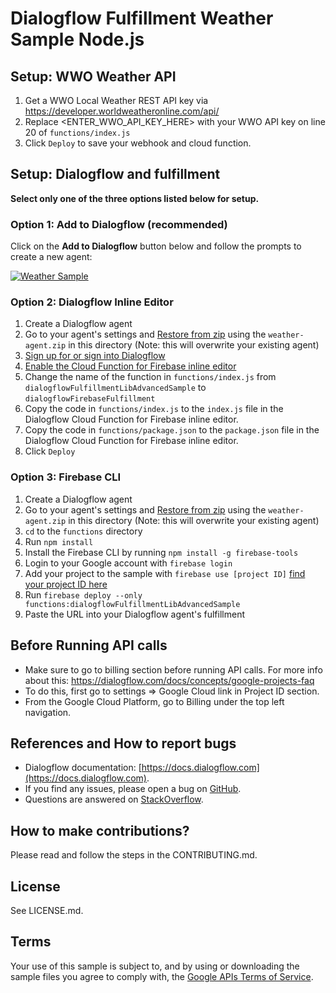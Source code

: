 # Dialogflow Fulfillment Weather Sample Node.js

## Setup: WWO Weather API
 1. Get a WWO Local Weather REST API key via https://developer.worldweatheronline.com/api/
 1. Replace <ENTER_WWO_API_KEY_HERE> with your WWO API key on line 20 of `functions/index.js`
 1. Click `Deploy` to save your webhook and cloud function.


## Setup: Dialogflow and fulfillment
**Select only one of the three options listed below for setup.**  

### Option 1: Add to Dialogflow (recommended)
Click on the **Add to Dialogflow** button below and follow the prompts to create a new agent:

[![Weather Sample](https://storage.googleapis.com/dialogflow-oneclick/deploy.svg "Weather Sample")](https://console.dialogflow.com/api-client/oneclick?templateUrl=https%3A%2F%2Fstorage.googleapis.com%2Fdialogflow-oneclick%2Fweather-agent.zip&agentName=WeatherSample)

### Option 2: Dialogflow Inline Editor
1. Create a Dialogflow agent
1. Go to your agent's settings and [Restore from zip](https://dialogflow.com/docs/agents#export_and_import) using the `weather-agent.zip` in this directory (Note: this will overwrite your existing agent)
1. [Sign up for or sign into Dialogflow](https://console.dialogflow.com/api-client/#/login)
1. [Enable the Cloud Function for Firebase inline editor](https://dialogflow.com/docs/fulfillment#cloud_functions_for_firebase)
1. Change the name of the function in `functions/index.js` from `dialogflowFulfillmentLibAdvancedSample` to `dialogflowFirebaseFulfillment`
1. Copy the code in `functions/index.js` to the `index.js` file in the Dialogflow Cloud Function for Firebase inline editor.
1. Copy the code in `functions/package.json` to the `package.json` file in the Dialogflow Cloud Function for Firebase inline editor.
1. Click `Deploy`

### Option 3: Firebase CLI
1. Create a Dialogflow agent
1. Go to your agent's settings and [Restore from zip](https://dialogflow.com/docs/agents#export_and_import) using the `weather-agent.zip` in this directory (Note: this will overwrite your existing agent)
1. `cd` to the `functions` directory
1. Run `npm install`
1. Install the Firebase CLI by running `npm install -g firebase-tools`
1. Login to your Google account with `firebase login`
1. Add your project to the sample with `firebase use [project ID]` [find your project ID here](https://dialogflow.com/docs/agents#settings)
1. Run `firebase deploy --only functions:dialogflowFulfillmentLibAdvancedSample`
1. Paste the URL into your Dialogflow agent's fulfillment

## Before Running API calls
* Make sure to go to billing section before running API calls. For more info about this: https://dialogflow.com/docs/concepts/google-projects-faq
* To do this, first go to settings => Google Cloud link in Project ID section.
* From the Google Cloud Platform, go to Billing under the top left navigation.

## References and How to report bugs
* Dialogflow documentation: [https://docs.dialogflow.com](https://docs.dialogflow.com).
* If you find any issues, please open a bug on [GitHub](https://github.com/dialogflow/dialogflow-fulfillment-nodejs/issues).
* Questions are answered on [StackOverflow](https://stackoverflow.com/questions/tagged/dialogflow).

## How to make contributions?
Please read and follow the steps in the CONTRIBUTING.md.

## License
See LICENSE.md.

## Terms
Your use of this sample is subject to, and by using or downloading the sample files you agree to comply with, the [Google APIs Terms of Service](https://developers.google.com/terms/).
